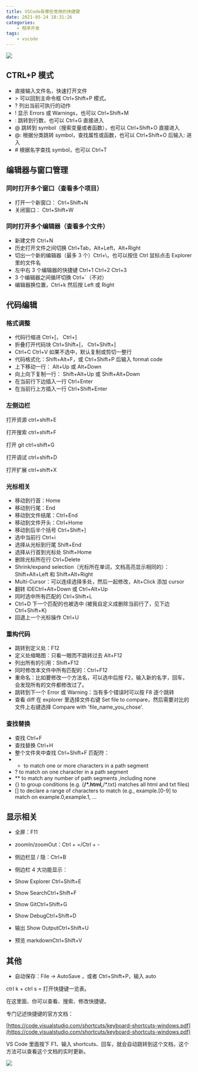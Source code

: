 ```yaml
---
title: VSCode有哪些常用的快捷键
date: 2021-05-24 18:31:26
categories:
    - 程序开发
tags:
    - vscode
---
```


![](4d49f619f4ce40c8.png)

## CTRL+P 模式

*   直接输入文件名，快速打开文件
*   \> 可以回到主命令框 Ctrl+Shift+P 模式。
*   ? 列出当前可执行的动作
*   ! 显示 Errors 或 Warnings，也可以 Ctrl+Shift+M
*   : 跳转到行数，也可以 Ctrl+G 直接进入
*   @ 跳转到 symbol（搜索变量或者函数），也可以 Ctrl+Shift+O 直接进入
*   @: 根据分类跳转 symbol，查找属性或函数，也可以 Ctrl+Shift+O 后输入: 进入
*   \# 根据名字查找 symbol，也可以 Ctrl+T

## 编辑器与窗口管理

### 同时打开多个窗口（查看多个项目）

*   打开一个新窗口： Ctrl+Shift+N
*   关闭窗口： Ctrl+Shift+W

### 同时打开多个编辑器（查看多个文件）

*   新建文件 Ctrl+N
*   历史打开文件之间切换 Ctrl+Tab，Alt+Left，Alt+Right
*   切出一个新的编辑器（最多 3 个）Ctrl+\，也可以按住 Ctrl 鼠标点击 Explorer 里的文件名
*   左中右 3 个编辑器的快捷键 Ctrl+1 Ctrl+2 Ctrl+3
*   3 个编辑器之间循环切换 Ctrl+`（不对）
*   编辑器换位置，Ctrl+k 然后按 Left 或 Right

## 代码编辑

### 格式调整

*   代码行缩进 Ctrl+[， Ctrl+]
*   折叠打开代码块 Ctrl+Shift+[， Ctrl+Shift+]
*   Ctrl+C Ctrl+V 如果不选中，默认复制或剪切一整行
*   代码格式化：Shift+Alt+F，或 Ctrl+Shift+P 后输入 format code
*   上下移动一行： Alt+Up 或 Alt+Down
*   向上向下复制一行： Shift+Alt+Up 或 Shift+Alt+Down
*   在当前行下边插入一行 Ctrl+Enter
*   在当前行上方插入一行 Ctrl+Shift+Enter

### 左侧边栏
打开资源 ctrl+shift+E 

打开搜索 ctrl+shift+F 

打开 git ctrl+shift+G 

打开调试 ctrl+shift+D 

打开扩展 ctrl+shift+X 

### 光标相关

*   移动到行首：Home
*   移动到行尾：End
*   移动到文件结尾：Ctrl+End
*   移动到文件开头：Ctrl+Home
*   移动到后半个括号 Ctrl+Shift+]
*   选中当前行 Ctrl+i
*   选择从光标到行尾 Shift+End
*   选择从行首到光标处 Shift+Home
*   删除光标所在行 Ctrl+Delete
*   Shrink/expand selection（光标所在单词，文档高亮显示相同的）： Shift+Alt+Left 和 Shift+Alt+Right
*   Multi-Cursor：可以连续选择多处，然后一起修改，Alt+Click 添加 cursor
*   翻转 IDECtrl+Alt+Down 或 Ctrl+Alt+Up
*   同时选中所有匹配的 Ctrl+Shift+L
*   Ctrl+D 下一个匹配的也被选中 (被我自定义成删除当前行了，见下边 Ctrl+Shift+K)
*   回退上一个光标操作 Ctrl+U

### 重构代码

*   跳转到定义处：F12
*   定义处缩略图：只看一眼而不跳转过去 Alt+F12
*   列出所有的引用：Shift+F12
*   同时修改本文件中所有匹配的：Ctrl+F12
*   重命名：比如要修改一个方法名，可以选中后按 F2，输入新的名字，回车，会发现所有的文件都修改过了。
*   跳转到下一个 Error 或 Warning：当有多个错误时可以按 F8 逐个跳转
*   查看 diff 在 explorer 里选择文件右键 Set file to compare，然后需要对比的文件上右键选择 Compare with 'file_name_you_chose'.

### 查找替换

*   查找 Ctrl+F
*   查找替换 Ctrl+H
*   整个文件夹中查找 Ctrl+Shift+F 匹配符：
*   * to match one or more characters in a path segment
*   ? to match on one character in a path segment
*   ** to match any number of path segments ,including none
*   {} to group conditions (e.g. {**/*.html,**/*.txt} matches all html and txt files)
*   [] to declare a range of characters to match (e.g., example.[0-9] to match on example.0,example.1, …

## 显示相关

*   全屏：F11
*   zoomIn/zoomOut：Ctrl + =/Ctrl + -
*   侧边栏显 / 隐：Ctrl+B
*   侧边栏 4 大功能显示：

*   Show Explorer Ctrl+Shift+E
*   Show SearchCtrl+Shift+F
*   Show GitCtrl+Shift+G
*   Show DebugCtrl+Shift+D

*   输出 Show OutputCtrl+Shift+U
*   预览 markdownCtrl+Shift+V

## 其他

* 自动保存：File -> AutoSave ，或者 Ctrl+Shift+P，输入 auto

ctrl k + ctrl s = 打开快捷键一览表。

在这里面、你可以查看、搜索、修改快捷键。

专门记述快捷键的官方文档：

[https://code.visualstudio.com/shortcuts/keyboard-shortcuts-windows.pdf](https://code.visualstudio.com/shortcuts/keyboard-shortcuts-windows.pdf)

VS Code 里面按下 F1、输入 shortcuts、回车，就会自动跳转到这个文档，这个方法可以查看这个文档的实时更新。

![](https://pic4.zhimg.com/50/v2-785cca72e24f071f21c746d5c1f88714_hd.jpg?source=1940ef5c)
